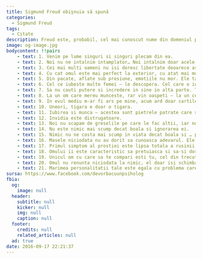 ```yaml
---
title: Sigmund Freud obişnuia să spună
categories:
  - Sigmund Freud
tags:
  - Citate
description: Freud este, probabil, cel mai cunoscut nume din domeniul psihologiei. Influenţa operei acestuia s-a extins şi asupra altor domenii, ca filozofia ori pictura.
image: og-image.jpg
bodycontent: !!pairs
    - text: 1. Venim pe lume singuri si singuri plecam din ea.
    - text: 2. Noi nu ne intalnim intamplator… Noi intalnim doar acele persoane pe care deja le cunoastem in subconstientul nostru.
    - text: 3. Cei mai multi oameni nu isi doresc libertate deoarece asta inseamna responsabilitate. Iar responsabilitatile ii sperie pe oameni.
    - text: 4. Cu cat omul este mai perfect la exterior, cu atat mai multi demoni are in interior…
    - text: 5. Din pacate, aflate sub presiune, emotiile nu mor. Ele tac. Dar continua sa influenteze omul din interior.
    - text: 6. Cel ce iubeste multe femei – le descopera. Cel care o iubeste doar pe una – descopera iubirea.
    - text: 7. Sa nu cauti putere si incredere in sine in alta parte. Trebuie sa le cauti in tine. Mereu acolo au fost.
    - text: 8. La un om care mereu munceste, rar vin oaspeti – la un ceainic care fierbe mustele nu umbla.
    - text: 9. In evul mediu m-ar fi ars pe mine, acum ard doar cartile mele.
    - text: 10. Uneori, tigara e doar o tigara.
    - text: 11. Iubirea si munca – acestea sunt pietrele patrate care stau la baza omenirii.
    - text: 12. Invidia este distrugatoare.
    - text: 13. Noi nu scapam de greselile pe care le fac altii, iar noi radem de ei.
    - text: 14. Nu este nimic mai scump decat boala si ignorarea ei.
    - text: 15. Nimic nu ne costa mai scump in viata decat boala si … prostia.
    - text: 16. Masele niciodata nu au dorit sa cunoasca adevarul. Ele vor iluzii fara de care nu pot trai.
    - text: 17. Primul simptom al prostiei este lipsa totala a rusinii.
    - text: 18. Omului ii este caracteristic sa pretuiasca si sa-si doreasca ceea ce nu poate avea.
    - text: 19. Unicul om cu care sa te compari esti tu, cel din trecut. Si singurul, fata de care trebuie sa fii mai bun esti tu, in prezent.
    - text: 20. Omul nu renunta niciodata la nimic, el doar isi schimba placerile.
    - text: 21. Marimea personalitatii tale este egala cu problema care te poate scoate din sarite.    
sursa: https://www.facebook.com/devorbacuunpsiholog
fbia:
  og:
    image: null
  header:
    subtitle: null
    kicker: null
    img: null
    caption: null
  footer:
    credits: null
    related_articles: null
  ad: true
date: 2016-09-17 22:21:37
---
```

